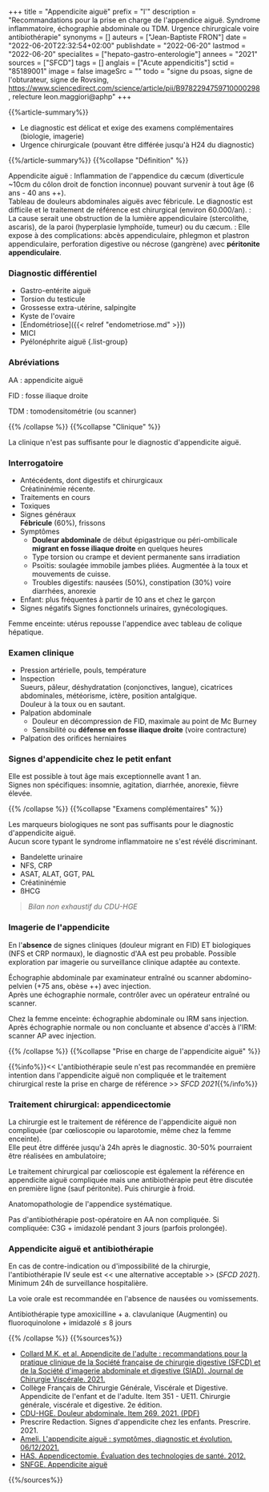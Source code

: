 +++
title = "Appendicite aiguë"
prefix = "l'"
description = "Recommandations pour la prise en charge de l'appendice aiguë. Syndrome inflammatoire, échographie abdominale ou TDM. Urgence chirurgicale voire antibiothérapie"
synonyms = []
auteurs = ["Jean-Baptiste FRON"]
date = "2022-06-20T22:32:54+02:00"
publishdate = "2022-06-20"
lastmod = "2022-06-20"
specialites = ["hepato-gastro-enterologie"]
annees = "2021"
sources = ["SFCD"]
tags = []
anglais = ["Acute appendicitis"]
sctid = "85189001"
image = false
imageSrc = ""
todo = "signe du psoas, signe de l'obturateur, signe de Rovsing, https://www.sciencedirect.com/science/article/pii/B9782294759710000298, relecture leon.maggiori@aphp"
+++

{{%article-summary%}}

- Le diagnostic est délicat et exige des examens complémentaires (biologie, imagerie)
- Urgence chirurgicale (pouvant être différée jusqu'à H24 du diagnostic)

{{%/article-summary%}}
{{%collapse "Définition" %}}

Appendicite aiguë
: Inflammation de l'appendice du cæcum (diverticule ~10cm du côlon droit de fonction inconnue) pouvant survenir à tout âge (6 ans - 40 ans ++).  
Tableau de douleurs abdominales aiguës avec fébricule. Le diagnostic est difficile et le traitement de référence est chirurgical (environ 60.000/an).
: La cause serait une obstruction de la lumière appendiculaire (stercolithe, ascaris), de la paroi (hyperplasie lymphoïde, tumeur) ou du cæcum.
: Elle expose à des complications: abcès appendiculaire, phlegmon et plastron appendiculaire, perforation digestive ou nécrose (gangrène) avec **péritonite appendiculaire**.

### Diagnostic différentiel

- Gastro-entérite aiguë
- Torsion du testicule
- Grossesse extra-utérine, salpingite
- Kyste de l'ovaire
- [Endométriose]({{< relref "endometriose.md" >}})
- MICI
- Pyélonéphrite aiguë
{.list-group}

### Abréviations

AA
: appendicite aiguë

FID
: fosse iliaque droite

TDM
: tomodensitométrie (ou scanner)

{{% /collapse %}}
{{%collapse "Clinique" %}}

La clinique n'est pas suffisante pour le diagnostic d'appendicite aiguë.

### Interrogatoire

- Antécédents, dont digestifs et chirurgicaux  
  Créatininémie récente.
- Traitements en cours
- Toxiques
- Signes généraux  
  **Fébricule** (60%), frissons
- Symptômes
  - **Douleur abdominale** de début épigastrique ou péri-ombilicale **migrant en fosse iliaque droite** en quelques heures
  - Type torsion ou crampe et devient permanente sans irradiation
  - Psoïtis: soulagée immobile jambes pliées. Augmentée à la toux et mouvements de cuisse.
  - Troubles digestifs: nausées (50%), constipation (30%) voire diarrhées, anorexie
- Enfant: plus fréquentes à partir de 10 ans et chez le garçon
- Signes négatifs
  Signes fonctionnels urinaires, gynécologiques.

Femme enceinte: utérus repousse l'appendice avec tableau de colique hépatique.

### Examen clinique

- Pression artérielle, pouls, température
- Inspection  
  Sueurs, pâleur, déshydratation (conjonctives, langue), cicatrices abdominales, météorisme, ictère, position antalgique.  
  Douleur à la toux ou en sautant.
- Palpation abdominale
  - Douleur en décompression de FID, maximale au point de Mc Burney
  - Sensibilité ou **défense en fosse iliaque droite** (voire contracture)
- Palpation des orifices herniaires

### Signes d'appendicite chez le petit enfant

Elle est possible à tout âge mais exceptionnelle avant 1 an.  
Signes non spécifiques: insomnie, agitation, diarrhée, anorexie, fièvre élevée.

{{% /collapse %}}
{{%collapse "Examens complémentaires" %}}

Les marqueurs biologiques ne sont pas suffisants pour le diagnostic d'appendicite aiguë.  
Aucun score typant le syndrome inflammatoire ne s'est révélé discriminant.

- Bandelette urinaire
- NFS, CRP
- ASAT, ALAT, GGT, PAL
- Créatininémie
- ßHCG

> *Bilan non exhaustif du CDU-HGE*

### Imagerie de l'appendicite

En l'**absence** de signes cliniques (douleur migrant en FID) ET biologiques (NFS et CRP normaux), le diagnostic d'AA est peu probable. Possible exploration par imagerie ou surveillance clinique adaptée au contexte.

Échographie abdominale par examinateur entraîné ou scanner abdomino-pelvien (+75 ans, obèse ++) avec injection.  
Après une échographie normale, contrôler avec un opérateur entraîné ou scanner.

Chez la femme enceinte: échographie abdominale ou IRM sans injection.  
Après échographie normale ou non concluante et absence d'accès à l'IRM: scanner AP avec injection.

{{% /collapse %}}
{{%collapse "Prise en charge de l'appendicite aiguë" %}}

{{%info%}}<< L'antibiothérapie seule n'est pas recommandée en première intention dans l'appendicite aiguë non compliquée et le traitement chirurgical reste la prise en charge de référence >> *SFCD 2021*{{%/info%}}

### Traitement chirurgical: appendicectomie

La chirurgie est le traitement de référence de l'appendicite aiguë non compliquée (par cœlioscopie ou laparotomie, même chez la femme enceinte).  
Elle peut être différée jusqu'à 24h après le diagnostic. 30-50% pourraient être réalisées en ambulatoire;

Le traitement chirurgical par cœlioscopie est également la référence en appendicite aiguë compliquée mais une antibiothérapie peut être discutée en première ligne (sauf péritonite). Puis chirurgie à froid.

Anatomopathologie de l'appendice systématique.

Pas d'antibiothérapie post-opératoire en AA non compliquée. Si compliquée: C3G + imidazolé pendant 3 jours (parfois prolongée).

### Appendicite aiguë et antibiothérapie

En cas de contre-indication ou d'impossibilité de la chirurgie, l'antibiothérapie IV seule est << une alternative acceptable >> (*SFCD 2021*). Minimum 24h de surveillance hospitalière.

La voie orale est recommandée en l'absence de nausées ou vomissements.

Antibiothérapie type amoxicilline + a. clavulanique (Augmentin) ou fluoroquinolone + imidazolé ≤ 8 jours

{{% /collapse %}}
{{%sources%}}

- [Collard M.K. et al. Appendicite de l'adulte : recommandations pour la pratique clinique de la Société française de chirurgie digestive (SFCD) et de la Société d'imagerie abdominale et digestive (SIAD). Journal de Chirurgie Viscérale. 2021.](https://www.sciencedirect.com/science/article/abs/pii/S1878786X20304447)
- Collège Français de Chirurgie Générale, Viscérale et Digestive. Appendicite de l'enfant et de l'adulte. Item 351 - UE11. Chirurgie générale, viscérale et digestive. 2e édition.
- [CDU-HGE. Douleur abdominale. Item 269. 2021. (PDF)](https://www.snfge.org/sites/default/files/SNFGE/Formation/dsn_cdu-hge_2021-juillet.pdf)
- Prescrire Redaction. Signes d'appendicite chez les enfants. Prescrire. 2021.
- [Ameli. L'appendicite aiguë : symptômes, diagnostic et évolution. 06/12/2021.](https://www.ameli.fr/assure/sante/themes/appendicite-aigue/symptomes-diagnostic-evolution)
- [HAS. Appendicectomie. Évaluation des technologies de santé. 2012.](https://www.has-sante.fr/jcms/c_1218019/fr/appendicectomie-elements-decisionnels-pour-une-indication-pertinente-rapport-d-evaluation)
- [SNFGE. Appendicite aiguë](https://www.snfge.org/content/appendicite-aigue-0)

{{%/sources%}}
